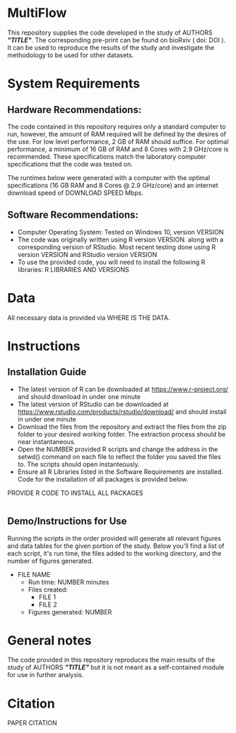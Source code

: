 # MultiFlow

This repository supplies the code developed in the study of AUTHORS **_"TITLE"_**. The corresponding pre-print can be found on bioRxiv ( doi: DOI ). It can be used to reproduce the results of the study and investigate the methodology to be used for other datasets.

# **System Requirements**
## **Hardware Recommendations:**
The code contained in this repository requires only a standard computer to run, however, the amount of RAM required will be defined by the desires of the use. For low level performance, 2 GB of RAM should suffice. For optimal performance, a minimum of 16 GB of RAM and 8 Cores with 2.9 GHz/core is recommended. These specifications match the laboratory computer specifications that the code was tested on.

The runtimes below were generated with a computer with the optimal specifications (16 GB RAM and 8 Cores @ 2.9 GHz/core) and an internet download speed of DOWNLOAD SPEED Mbps.

## **Software Recommendations:**
* Computer Operating System: Tested on Windows 10, version VERSION
* The code was originally written using R version VERSION. along with a corresponding version of RStudio. Most recent testing done using R version VERSION and RStudio version VERSION
* To use the provided code, you will need to install the following R libraries: R LIBRARIES AND VERSIONS

# **Data**

All necessary data is provided via WHERE IS THE DATA.

# **Instructions**
## **Installation Guide**
* The latest version of R can be downloaded at https://www.r-project.org/ and should download in under one minute
* The latest version of RStudio can be downloaded at https://www.rstudio.com/products/rstudio/download/ and should install in under one minute
* Download the files from the repository and extract the files from the zip folder to your desired working folder. The extraction process should be near instantaneous.
* Open the NUMBER provided R scripts and change the address in the setwd() command on each file to reflect the folder you saved the files to. The scripts should open instanteously.
* Ensure all R Libraries listed in the Software Requirements are installed. Code for the installation of all packages is provided below.

PROVIDE R CODE TO INSTALL ALL PACKAGES
```

 ```
## **Demo/Instructions for Use**
Running the scripts in the order provided will generate all relevant figures and data tables for the given portion of the study. Below you'll find a list of each script, it's run time, the files added to the working directory, and the number of figures generated.

* FILE NAME
  * Run time:  NUMBER minutes
  * Files created: 
    * FILE 1
    * FILE 2
  * Figures generated: NUMBER
 
# **General notes**

The code provided in this repository reproduces the main results of the study of AUTHORS **_"TITLE"_** but it is not meant as a self-contained module for use in further analysis.

# **Citation**

PAPER CITATION
